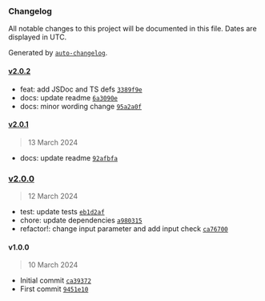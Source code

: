 ### Changelog

All notable changes to this project will be documented in this file. Dates are displayed in UTC.

Generated by [`auto-changelog`](https://github.com/CookPete/auto-changelog).

#### [v2.0.2](https://github.com/ChrisCodesThings/rgb-color-is-dark/compare/v2.0.1...v2.0.2)

- feat: add JSDoc and TS defs [`3389f9e`](https://github.com/ChrisCodesThings/rgb-color-is-dark/commit/3389f9e20e5f2c444b069809f4f7500a34b8239d)
- docs: update readme [`6a3090e`](https://github.com/ChrisCodesThings/rgb-color-is-dark/commit/6a3090ea9c5789399e51d8484c32c049a07b2c25)
- docs: minor wording change [`95a2a0f`](https://github.com/ChrisCodesThings/rgb-color-is-dark/commit/95a2a0fb4c51ba30e2d7f16adefb93e3cac083ae)

#### [v2.0.1](https://github.com/ChrisCodesThings/rgb-color-is-dark/compare/v2.0.0...v2.0.1)

> 13 March 2024

- docs: update readme [`92afbfa`](https://github.com/ChrisCodesThings/rgb-color-is-dark/commit/92afbfa471320353ee5afc16be96ad37fe85669f)

### [v2.0.0](https://github.com/ChrisCodesThings/rgb-color-is-dark/compare/v1.0.0...v2.0.0)

> 12 March 2024

- test: update tests [`eb1d2af`](https://github.com/ChrisCodesThings/rgb-color-is-dark/commit/eb1d2af814743e61a87c972c50ae9664e150cba1)
- chore: update dependencies [`a980315`](https://github.com/ChrisCodesThings/rgb-color-is-dark/commit/a9803154775b27500924250993ad9484dabe65ce)
- refactor!: change input parameter and add input check [`ca76700`](https://github.com/ChrisCodesThings/rgb-color-is-dark/commit/ca767002a49362078d50400a8ed7215a88a40d6e)

#### v1.0.0

> 10 March 2024

- Initial commit [`ca39372`](https://github.com/ChrisCodesThings/rgb-color-is-dark/commit/ca39372ee1e1956d829b17054e55a721e60c2825)
- First commit [`9451e10`](https://github.com/ChrisCodesThings/rgb-color-is-dark/commit/9451e10979fa4c5bcf52d93e1bd7d3d0fa45a94b)
